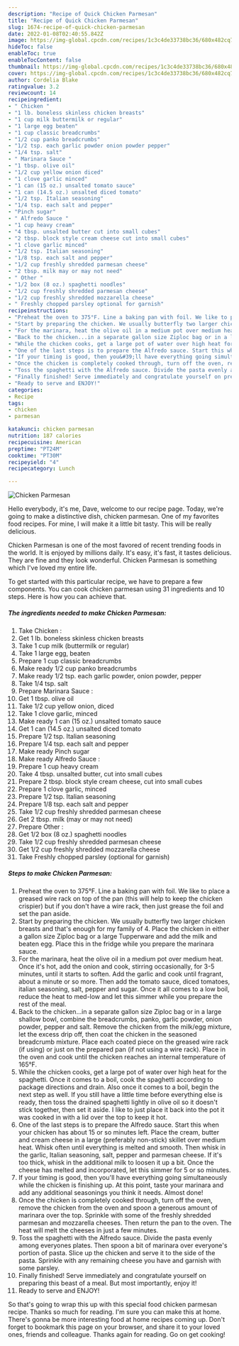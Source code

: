 ```yaml
---
description: "Recipe of Quick Chicken Parmesan"
title: "Recipe of Quick Chicken Parmesan"
slug: 1674-recipe-of-quick-chicken-parmesan
date: 2022-01-08T02:40:55.842Z
image: https://img-global.cpcdn.com/recipes/1c3c4de33738bc36/680x482cq70/chicken-parmesan-recipe-main-photo.jpg
hideToc: false
enableToc: true
enableTocContent: false
thumbnail: https://img-global.cpcdn.com/recipes/1c3c4de33738bc36/680x482cq70/chicken-parmesan-recipe-main-photo.jpg
cover: https://img-global.cpcdn.com/recipes/1c3c4de33738bc36/680x482cq70/chicken-parmesan-recipe-main-photo.jpg
author: Cordelia Blake
ratingvalue: 3.2
reviewcount: 14
recipeingredient:
- " Chicken "
- "1 lb. boneless skinless chicken breasts"
- "1 cup milk buttermilk or regular"
- "1 large egg beaten"
- "1 cup classic breadcrumbs"
- "1/2 cup panko breadcrumbs"
- "1/2 tsp. each garlic powder onion powder pepper"
- "1/4 tsp. salt"
- " Marinara Sauce "
- "1 tbsp. olive oil"
- "1/2 cup yellow onion diced"
- "1 clove garlic minced"
- "1 can (15 oz.) unsalted tomato sauce"
- "1 can (14.5 oz.) unsalted diced tomato"
- "1/2 tsp. Italian seasoning"
- "1/4 tsp. each salt and pepper"
- "Pinch sugar"
- " Alfredo Sauce "
- "1 cup heavy cream"
- "4 tbsp. unsalted butter cut into small cubes"
- "2 tbsp. block style cream cheese cut into small cubes"
- "1 clove garlic minced"
- "1/2 tsp. Italian seasoning"
- "1/8 tsp. each salt and pepper"
- "1/2 cup freshly shredded parmesan cheese"
- "2 tbsp. milk may or may not need"
- " Other "
- "1/2 box (8 oz.) spaghetti noodles"
- "1/2 cup freshly shredded parmesan cheese"
- "1/2 cup freshly shredded mozzarella cheese"
- " Freshly chopped parsley optional for garnish"
recipeinstructions:
- "Preheat the oven to 375°F. Line a baking pan with foil. We like to place a greased wire rack on top of the pan (this will help to keep the chicken crispier) but if you don&#39;t have a wire rack, then just grease the foil and set the pan aside."
- "Start by preparing the chicken. We usually butterfly two larger chicken breasts and that&#39;s enough for my family of 4. Place the chicken in either a gallon size Ziploc bag or a large Tupperware and add the milk and beaten egg. Place this in the fridge while you prepare the marinara sauce."
- "For the marinara, heat the olive oil in a medium pot over medium heat. Once it&#39;s hot, add the onion and cook, stirring occasionally, for 3-5 minutes, until it starts to soften. Add the garlic and cook until fragrant, about a minute or so more. Then add the tomato sauce, diced tomatoes, italian seasoning, salt, pepper and sugar. Once it all comes to a low boil, reduce the heat to med-low and let this simmer while you prepare the rest of the meal."
- "Back to the chicken...in a separate gallon size Ziploc bag or in a large shallow bowl, combine the breadcrumbs, panko, garlic powder, onion powder, pepper and salt. Remove the chicken from the milk/egg mixture, let the excess drip off, then coat the chicken in the seasoned breadcrumb mixture. Place each coated piece on the greased wire rack (if using) or just on the prepared pan (if not using a wire rack). Place in the oven and cook until the chicken reaches an internal temperature of 165°F."
- "While the chicken cooks, get a large pot of water over high heat for the spaghetti. Once it comes to a boil, cook the spaghetti according to package directions and drain. Also once it comes to a boil, begin the next step as well. If you still have a little time before everything else is ready, then toss the drained spaghetti lightly in olive oil so it doesn&#39;t stick together, then set it aside. I like to just place it back into the pot it was cooked in with a lid over the top to keep it hot."
- "One of the last steps is to prepare the Alfredo sauce. Start this when your chicken has about 15 or so minutes left. Place the cream, butter and cream cheese in a large (preferably non-stick) skillet over medium heat. Whisk often until everything is melted and smooth. Then whisk in the garlic, Italian seasoning, salt, pepper and parmesan cheese. If it&#39;s too thick, whisk in the additional milk to loosen it up a bit. Once the cheese has melted and incorporated, let this simmer for 5 or so minutes."
- "If your timing is good, then you&#39;ll have everything going simultaneously while the chicken is finishing up. At this point, taste your marinara and add any additional seasonings you think it needs. Almost done!"
- "Once the chicken is completely cooked through, turn off the oven, remove the chicken from the oven and spoon a generous amount of marinara over the top. Sprinkle with some of the freshly shredded parmesan and mozzarella cheeses. Then return the pan to the oven. The heat will melt the cheeses in just a few minutes."
- "Toss the spaghetti with the Alfredo sauce. Divide the pasta evenly among everyones plates. Then spoon a bit of marinara over everyone&#39;s portion of pasta. Slice up the chicken and serve it to the side of the pasta. Sprinkle with any remaining cheese you have and garnish with some parsley."
- "Finally finished! Serve immediately and congratulate yourself on preparing this beast of a meal. But most importantly, enjoy it!"
- "Ready to serve and ENJOY!"
categories:
- Recipe
tags:
- chicken
- parmesan

katakunci: chicken parmesan 
nutrition: 187 calories
recipecuisine: American
preptime: "PT24M"
cooktime: "PT30M"
recipeyield: "4"
recipecategory: Lunch

---
```



![Chicken Parmesan](https://img-global.cpcdn.com/recipes/1c3c4de33738bc36/680x482cq70/chicken-parmesan-recipe-main-photo.jpg)

Hello everybody, it's me, Dave, welcome to our recipe page. Today, we're going to make a distinctive dish, chicken parmesan. One of my favorites food recipes. For mine, I will make it a little bit tasty. This will be really delicious.

Chicken Parmesan is one of the most favored of recent trending foods in the world. It is enjoyed by millions daily. It's easy, it's fast, it tastes delicious. They are fine and they look wonderful. Chicken Parmesan is something which I've loved my entire life.




To get started with this particular recipe, we have to prepare a few components. You can cook chicken parmesan using 31 ingredients and 10 steps. Here is how you can achieve that.

<!--inarticleads1-->

##### The ingredients needed to make Chicken Parmesan:

1. Take  Chicken :
1. Get 1 lb. boneless skinless chicken breasts
1. Take 1 cup milk (buttermilk or regular)
1. Take 1 large egg, beaten
1. Prepare 1 cup classic breadcrumbs
1. Make ready 1/2 cup panko breadcrumbs
1. Make ready 1/2 tsp. each garlic powder, onion powder, pepper
1. Take 1/4 tsp. salt
1. Prepare  Marinara Sauce :
1. Get 1 tbsp. olive oil
1. Take 1/2 cup yellow onion, diced
1. Take 1 clove garlic, minced
1. Make ready 1 can (15 oz.) unsalted tomato sauce
1. Get 1 can (14.5 oz.) unsalted diced tomato
1. Prepare 1/2 tsp. Italian seasoning
1. Prepare 1/4 tsp. each salt and pepper
1. Make ready Pinch sugar
1. Make ready  Alfredo Sauce :
1. Prepare 1 cup heavy cream
1. Take 4 tbsp. unsalted butter, cut into small cubes
1. Prepare 2 tbsp. block style cream cheese, cut into small cubes
1. Prepare 1 clove garlic, minced
1. Prepare 1/2 tsp. Italian seasoning
1. Prepare 1/8 tsp. each salt and pepper
1. Take 1/2 cup freshly shredded parmesan cheese
1. Get 2 tbsp. milk (may or may not need)
1. Prepare  Other :
1. Get 1/2 box (8 oz.) spaghetti noodles
1. Take 1/2 cup freshly shredded parmesan cheese
1. Get 1/2 cup freshly shredded mozzarella cheese
1. Take  Freshly chopped parsley (optional for garnish)




<!--inarticleads2-->

##### Steps to make Chicken Parmesan:

1. Preheat the oven to 375°F. Line a baking pan with foil. We like to place a greased wire rack on top of the pan (this will help to keep the chicken crispier) but if you don&#39;t have a wire rack, then just grease the foil and set the pan aside.
1. Start by preparing the chicken. We usually butterfly two larger chicken breasts and that&#39;s enough for my family of 4. Place the chicken in either a gallon size Ziploc bag or a large Tupperware and add the milk and beaten egg. Place this in the fridge while you prepare the marinara sauce.
1. For the marinara, heat the olive oil in a medium pot over medium heat. Once it&#39;s hot, add the onion and cook, stirring occasionally, for 3-5 minutes, until it starts to soften. Add the garlic and cook until fragrant, about a minute or so more. Then add the tomato sauce, diced tomatoes, italian seasoning, salt, pepper and sugar. Once it all comes to a low boil, reduce the heat to med-low and let this simmer while you prepare the rest of the meal.
1. Back to the chicken...in a separate gallon size Ziploc bag or in a large shallow bowl, combine the breadcrumbs, panko, garlic powder, onion powder, pepper and salt. Remove the chicken from the milk/egg mixture, let the excess drip off, then coat the chicken in the seasoned breadcrumb mixture. Place each coated piece on the greased wire rack (if using) or just on the prepared pan (if not using a wire rack). Place in the oven and cook until the chicken reaches an internal temperature of 165°F.
1. While the chicken cooks, get a large pot of water over high heat for the spaghetti. Once it comes to a boil, cook the spaghetti according to package directions and drain. Also once it comes to a boil, begin the next step as well. If you still have a little time before everything else is ready, then toss the drained spaghetti lightly in olive oil so it doesn&#39;t stick together, then set it aside. I like to just place it back into the pot it was cooked in with a lid over the top to keep it hot.
1. One of the last steps is to prepare the Alfredo sauce. Start this when your chicken has about 15 or so minutes left. Place the cream, butter and cream cheese in a large (preferably non-stick) skillet over medium heat. Whisk often until everything is melted and smooth. Then whisk in the garlic, Italian seasoning, salt, pepper and parmesan cheese. If it&#39;s too thick, whisk in the additional milk to loosen it up a bit. Once the cheese has melted and incorporated, let this simmer for 5 or so minutes.
1. If your timing is good, then you&#39;ll have everything going simultaneously while the chicken is finishing up. At this point, taste your marinara and add any additional seasonings you think it needs. Almost done!
1. Once the chicken is completely cooked through, turn off the oven, remove the chicken from the oven and spoon a generous amount of marinara over the top. Sprinkle with some of the freshly shredded parmesan and mozzarella cheeses. Then return the pan to the oven. The heat will melt the cheeses in just a few minutes.
1. Toss the spaghetti with the Alfredo sauce. Divide the pasta evenly among everyones plates. Then spoon a bit of marinara over everyone&#39;s portion of pasta. Slice up the chicken and serve it to the side of the pasta. Sprinkle with any remaining cheese you have and garnish with some parsley.
1. Finally finished! Serve immediately and congratulate yourself on preparing this beast of a meal. But most importantly, enjoy it!
1. Ready to serve and ENJOY!



So that's going to wrap this up with this special food chicken parmesan recipe. Thanks so much for reading. I'm sure you can make this at home. There's gonna be more interesting food at home recipes coming up. Don't forget to bookmark this page on your browser, and share it to your loved ones, friends and colleague. Thanks again for reading. Go on get cooking!
